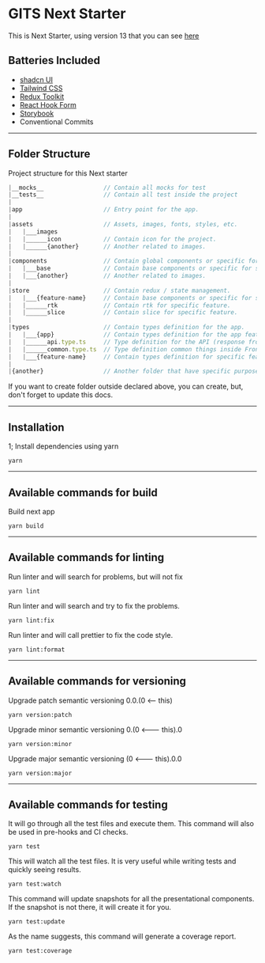 # GITS Next Starter

This is Next Starter, using version 13 that you can see [here](https://beta.nextjs.org/docs)

## Batteries Included

- [shadcn UI](https://ui.shadcn.com/)
- [Tailwind CSS](https://tailwindcss.com/)
- [Redux Toolkit](https://redux-toolkit.js.org/)
- [React Hook Form](https://react-hook-form.com/)
- [Storybook](https://storybook.js.org/)
- Conventional Commits

---

## Folder Structure

Project structure for this Next starter

```javascript
|__mocks__                 // Contain all mocks for test
|__tests__                 // Contain all test inside the project
|
|app                       // Entry point for the app.
|
|assets                    // Assets, images, fonts, styles, etc.
|   |___images
|   |______icon            // Contain icon for the project.
|   |______{another}       // Another related to images.
|
|components                // Contain global components or specific for some features.
|   |___base               // Contain base components or specific for some features.
|   |___{another}          // Another related to images.
|
|store                     // Contain redux / state management.
|   |___{feature-name}     // Contain base components or specific for some features.
|   |______rtk             // Contain rtk for specific feature.
|   |______slice           // Contain slice for specific feature.
|
|types                     // Contain types definition for the app.
|   |___{app}              // Contain types definition for the app feature.
|   |______api.type.ts     // Type definition for the API (response from Back-End).
|   |______common.type.ts  // Type definition common things inside Front-End.
|   |___{feature-name}     // Contain types definition for specific feature.
|
|{another}                 // Another folder that have specific purpose.
```

If you want to create folder outside declared above, you can create, but, don't forget to update this docs.

---

## Installation

1; Install dependencies using yarn

```shell
yarn
```

---

## Available commands for build

Build next app

```shell
yarn build
```

---

## Available commands for linting

Run linter and will search for problems, but will not fix

```shell
yarn lint
```

Run linter and will search and try to fix the problems.

```shell
yarn lint:fix
```

Run linter and will call prettier to fix the code style.

```shell
yarn lint:format
```

---

## Available commands for versioning

Upgrade patch semantic versioning 0.0.(0 <-- this)

```shell
yarn version:patch
```

Upgrade minor semantic versioning 0.(0 <--- this).0

```shell
yarn version:minor
```

Upgrade major semantic versioning (0 <--- this).0.0

```shell
yarn version:major
```

---

## Available commands for testing

It will go through all the test files and execute them. This command will also be used in pre-hooks and CI checks.

```shell
yarn test
```

This will watch all the test files. It is very useful while writing tests and quickly seeing results.

```shell
yarn test:watch
```

This command will update snapshots for all the presentational components. If the snapshot is not there, it will create it for you.

```shell
yarn test:update
```

As the name suggests, this command will generate a coverage report.

```shell
yarn test:coverage
```
